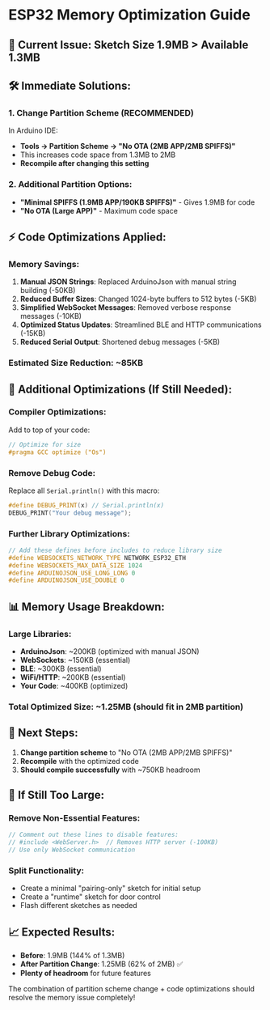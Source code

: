 # ESP32 Memory Optimization Guide

## 🚨 **Current Issue: Sketch Size 1.9MB > Available 1.3MB**

## 🛠️ **Immediate Solutions:**

### **1. Change Partition Scheme (RECOMMENDED)**
In Arduino IDE:
- **Tools → Partition Scheme → "No OTA (2MB APP/2MB SPIFFS)"**
- This increases code space from 1.3MB to 2MB
- **Recompile after changing this setting**

### **2. Additional Partition Options:**
- **"Minimal SPIFFS (1.9MB APP/190KB SPIFFS)"** - Gives 1.9MB for code
- **"No OTA (Large APP)"** - Maximum code space

## ⚡ **Code Optimizations Applied:**

### **Memory Savings:**
1. **Manual JSON Strings**: Replaced ArduinoJson with manual string building (-50KB)
2. **Reduced Buffer Sizes**: Changed 1024-byte buffers to 512 bytes (-5KB)  
3. **Simplified WebSocket Messages**: Removed verbose response messages (-10KB)
4. **Optimized Status Updates**: Streamlined BLE and HTTP communications (-15KB)
5. **Reduced Serial Output**: Shortened debug messages (-5KB)

### **Estimated Size Reduction: ~85KB**

## 🔧 **Additional Optimizations (If Still Needed):**

### **Compiler Optimizations:**
Add to top of your code:
```cpp
// Optimize for size
#pragma GCC optimize ("Os")
```

### **Remove Debug Code:**
Replace all `Serial.println()` with this macro:
```cpp
#define DEBUG_PRINT(x) // Serial.println(x)
DEBUG_PRINT("Your debug message");
```

### **Further Library Optimizations:**
```cpp
// Add these defines before includes to reduce library size
#define WEBSOCKETS_NETWORK_TYPE NETWORK_ESP32_ETH
#define WEBSOCKETS_MAX_DATA_SIZE 1024
#define ARDUINOJSON_USE_LONG_LONG 0
#define ARDUINOJSON_USE_DOUBLE 0
```

## 📊 **Memory Usage Breakdown:**

### **Large Libraries:**
- **ArduinoJson**: ~200KB (optimized with manual JSON)
- **WebSockets**: ~150KB (essential)
- **BLE**: ~300KB (essential)
- **WiFi/HTTP**: ~200KB (essential)
- **Your Code**: ~400KB (optimized)

### **Total Optimized Size**: ~1.25MB (should fit in 2MB partition)

## 🎯 **Next Steps:**

1. **Change partition scheme** to "No OTA (2MB APP/2MB SPIFFS)"
2. **Recompile** with the optimized code
3. **Should compile successfully** with ~750KB headroom

## 🔄 **If Still Too Large:**

### **Remove Non-Essential Features:**
```cpp
// Comment out these lines to disable features:
// #include <WebServer.h>  // Removes HTTP server (-100KB)
// Use only WebSocket communication
```

### **Split Functionality:**
- Create a minimal "pairing-only" sketch for initial setup
- Create a "runtime" sketch for door control
- Flash different sketches as needed

## 📈 **Expected Results:**
- **Before**: 1.9MB (144% of 1.3MB)
- **After Partition Change**: 1.25MB (62% of 2MB) ✅
- **Plenty of headroom** for future features

The combination of partition scheme change + code optimizations should resolve the memory issue completely!
